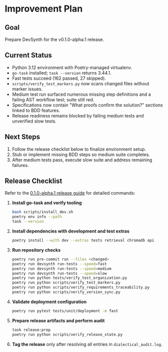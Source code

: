 # Improvement Plan

## Goal
Prepare DevSynth for the v0.1.0-alpha.1 release.

## Current Status
- Python 3.12 environment with Poetry-managed virtualenv.
- `go-task` installed; `task --version` returns 3.44.1.
- Fast tests succeed (162 passed, 27 skipped).
- `scripts/verify_test_markers.py` now scans changed files without marker issues.
- Medium test run surfaced numerous missing step definitions and a failing AST workflow test; suite still red.
- Specifications now contain "What proofs confirm the solution?" sections linked to BDD features.
- Release readiness remains blocked by failing medium tests and unverified slow tests.

## Next Steps
1. Follow the release checklist below to finalize environment setup.
2. Stub or implement missing BDD steps so medium suite completes.
3. After medium tests pass, execute slow suite and address remaining failures.

## Release Checklist
Refer to the [0.1.0-alpha.1 release guide](release/0.1.0-alpha.1.md) for detailed commands:

1. **Install go-task and verify tooling**
   ```bash
   bash scripts/install_dev.sh
   poetry env info --path
   task --version
   ```
2. **Install dependencies with development and test extras**
   ```bash
   poetry install --with dev --extras tests retrieval chromadb api
   ```
3. **Run repository checks**
   ```bash
   poetry run pre-commit run --files <changed>
   poetry run devsynth run-tests --speed=fast
   poetry run devsynth run-tests --speed=medium
   poetry run devsynth run-tests --speed=slow
   poetry run python tests/verify_test_organization.py
   poetry run python scripts/verify_test_markers.py
   poetry run python scripts/verify_requirements_traceability.py
   poetry run python scripts/verify_version_sync.py
   ```
4. **Validate deployment configuration**
   ```bash
   poetry run pytest tests/unit/deployment -m fast
   ```
5. **Prepare release artifacts and perform audit**
   ```bash
   task release:prep
   poetry run python scripts/verify_release_state.py
   ```
6. **Tag the release** only after resolving all entries in `dialectical_audit.log`.
